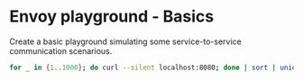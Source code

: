 # Envoy playground - Basics

Create a basic playground simulating some service-to-service communication scenarious.

```bash
for _ in {1..1000}; do curl --silent localhost:8080; done | sort | uniq -w 8 -c
```

